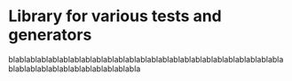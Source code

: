 # Library for various tests and generators
blablablablablablablablablablablablablablablablablablablablablablablablablablablablablablablablablablablablabla